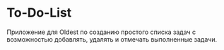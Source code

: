 # To-Do-List
Приложение для Oldest по созданию простого списка задач с возможностью добавлять, удалять и отмечать выполненные задачи.
